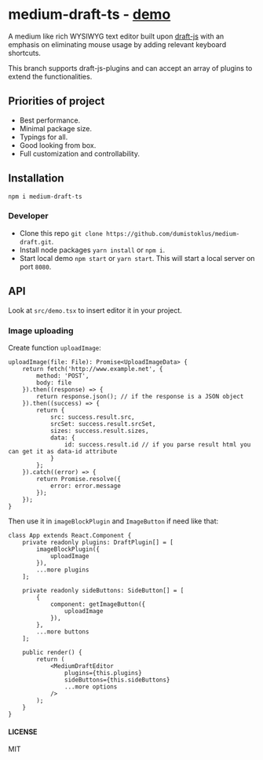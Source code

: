 # medium-draft-ts - [demo](https://dumistoklus.github.io/medium-draft-ts/)

A medium like rich WYSIWYG text editor built upon [draft-js](https://facebook.github.io/draft-js/) with an emphasis on eliminating mouse usage by adding relevant keyboard shortcuts.

This branch supports draft-js-plugins and can accept an array of plugins to
extend the functionalities.

## Priorities of project
- Best performance.
- Minimal package size.
- Typings for all.
- Good looking from box.
- Full customization and controllability.

## Installation
```npm i medium-draft-ts```

### Developer

- Clone this repo `git clone https://github.com/dumistoklus/medium-draft.git`.
- Install node packages `yarn install` or `npm i`.
- Start local demo `npm start` or `yarn start`. This will start a local server on port `8080`.

## API
Look at `src/demo.tsx` to insert editor it in your project.

### Image uploading

Create function `uploadImage`:
```
uploadImage(file: File): Promise<UploadImageData> {
    return fetch('http://www.example.net', {
        method: 'POST',
        body: file
    }).then((response) => {
        return response.json(); // if the response is a JSON object
    }).then((success) => {
        return {
            src: success.result.src,
            srcSet: success.result.srcSet,
            sizes: success.result.sizes,
            data: {
                id: success.result.id // if you parse result html you can get it as data-id attribute
            }
        };
    }).catch((error) => {
        return Promise.resolve({
            error: error.message
        });
    });
}
```

Then use it in `imageBlockPlugin` and `ImageButton` if need like that:
```
class App extends React.Component {
    private readonly plugins: DraftPlugin[] = [
        imageBlockPlugin({
            uploadImage
        }),
        ...more plugins
    ];

    private readonly sideButtons: SideButton[] = [
        {
            component: getImageButton({
                uploadImage
            }),
        },
        ...more buttons
    ];

    public render() {
        return (
            <MediumDraftEditor
                plugins={this.plugins}
                sideButtons={this.sideButtons}
                ...more options
            />
        );
    }
}
```

#### LICENSE

MIT
